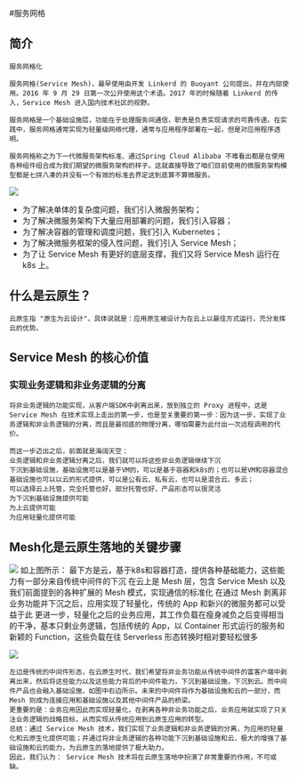 #服务网格

## 简介
    服务网格化
    
    服务网格(Service Mesh)，最早使用由开发 Linkerd 的 Buoyant 公司提出，并在内部使用。2016 年 9 月 29 日第一次公开使用这个术语。2017 年的时候随着 Linkerd 的传入，Service Mesh 进入国内技术社区的视野。
    
    服务网格是一个基础设施层，功能在于处理服务间通信，职责是负责实现请求的可靠传递。在实践中，服务网格通常实现为轻量级网络代理，通常与应用程序部署在一起，但是对应用程序透明。
    
    服务网格称之为下一代微服务架构标准、通过Spring Cloud Alibaba 不难看出都是在使用各种组件组合成为我们期望的微服务架构的样子。这就直接导致了咱们目前使用的微服务架构模型都是七拼八凑的并没有一个有效的标准去界定这到底算不算微服务。

![](https://antcloud-cnhz02-athomeweb-01.oss-cn-hzfinance.aliyuncs.com/image/2019-06-13/3dadf8e4-b2bb-40e6-86f9-be3890179998.png)
- 为了解决单体的复杂度问题，我们引入微服务架构；
- 为了解决微服务架构下大量应用部署的问题，我们引入容器；
- 为了解决容器的管理和调度问题，我们引入 Kubernetes；
- 为了解决微服务框架的侵入性问题，我们引入 Service Mesh；
- 为了让 Service Mesh 有更好的底层支撑，我们又将 Service Mesh 运行在 k8s 上。

## 什么是云原生？
    云原生指 "原生为云设计"，具体说就是：应用原生被设计为在云上以最佳方式运行，充分发挥云的优势。
    
    
## Service Mesh 的核心价值

### 实现业务逻辑和非业务逻辑的分离
    将非业务逻辑的功能实现，从客户端SDK中剥离出来，放到独立的 Proxy 进程中，这是 Service Mesh 在技术实现上走出的第一步，也是至关重要的第一步：因为这一步，实现了业务逻辑和非业务逻辑的分离，而且是最彻底的物理分离，哪怕需要为此付出一次远程调用的代价。
    
    而这一步迈出之后，前面就是海阔天空：
    业务逻辑和非业务逻辑分离之后，我们就可以将这些非业务逻辑继续下沉
    下沉到基础设施，基础设施可以是基于VM的，可以是基于容器和k8s的；也可以是VM和容器混合
    基础设施也可以以云的形式提供，可以是公有云、私有云，也可以是混合云、多云；
    可以选择云上托管，完全托管也好，部分托管也好，产品形态可以很灵活
    为下沉到基础设施提供可能
    为上云提供可能
    为应用轻量化提供可能
    
## Mesh化是云原生落地的关键步骤
![](https://antcloud-cnhz02-athomeweb-01.oss-cn-hzfinance.aliyuncs.com/image/2019-06-13/11cd626b-05fc-4c8d-aeae-45d438e0906b.png)
      如上图所示：
      最下方是云，基于k8s和容器打造，提供各种基础能力，这些能力有一部分来自传统中间件的下沉
      在云上是 Mesh 层，包含 Service Mesh 以及我们前面提到的各种扩展的 Mesh 模式，实现通信的标准化
      在通过 Mesh 剥离非业务功能并下沉之后，应用实现了轻量化，传统的 App 和新兴的微服务都可以受益于此
      更进一步，轻量化之后的业务应用，其工作负载在瘦身减负之后变得相当的干净，基本只剩业务逻辑，包括传统的 App，以 Container 形式运行的服务和新颖的 Function，这些负载在往 Serverless 形态转换时相对要轻松很多
        
        
![](https://antcloud-cnhz02-athomeweb-01.oss-cn-hzfinance.aliyuncs.com/image/2019-06-13/5de6141c-8d65-4953-b2da-05def5c028a1.png)

    左边是传统的中间件形态，在云原生时代，我们希望将非业务功能从传统中间件的富客户端中剥离出来，然后将这些能力以及这些能力背后的中间件能力，下沉到基础设施，下沉到云。而中间件产品也会融入基础设施，如图中右边所示。未来的中间件将作为基础设施和云的一部分，而 Mesh 则成为连接应用和基础设施以及其他中间件产品的桥梁。
    更重要的是：业务应用因此而实现轻量化，在剥离各种非业务功能之后，业务应用就实现了只关注业务逻辑的战略目标，从而实现从传统应用到云原生应用的转型。
    总结：通过 Service Mesh 技术，我们实现了业务逻辑和非业务逻辑的分离，为应用的轻量化和云原生化提供可能；并通过将非业务逻辑的各种功能下沉到基础设施和云，极大的增强了基础设施和云的能力，为云原生的落地提供了极大助力。
    因此，我们认为： Service Mesh 技术将在云原生落地中扮演了非常重要的作用，不可或缺。
